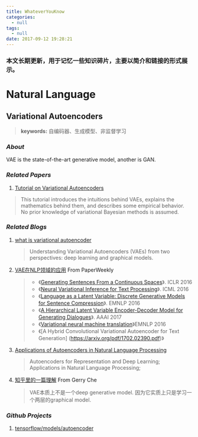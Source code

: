 ```yaml
---
title: WhateverYouKnow
categories:
  - null
tags:
  - null
date: 2017-09-12 19:28:21
---
```

### 本文长期更新，用于记忆一些知识碎片，主要以简介和链接的形式展示。
# Natural Language
## Variational Autoencoders
> **keywords:** 
> 自编码器、生成模型、非监督学习

### ***About***

VAE is the state-of-the-art generative model, another is GAN.



### ***Related Papers***

1. [Tutorial on Variational Autoencoders](https://arxiv.org/pdf/1606.05908.pdf)

> This tutorial introduces the
intuitions behind VAEs, explains the mathematics behind them, and
describes some empirical behavior. No prior knowledge of variational
Bayesian methods is assumed.

### ***Related Blogs*** 
1. [what is variational autoencoder](https://jaan.io/what-is-variational-autoencoder-vae-tutorial/)

	> Understanding Variational Autoencoders (VAEs) from two perspectives: deep learning and graphical models.

2. [VAE在NLP领域的应用](http://rsarxiv.github.io/2017/03/02/PaperWeekly%E7%AC%AC%E4%BA%8C%E5%8D%81%E4%B8%83%E6%9C%9F/) From PaperWeekly

	> * 《[Generating Sentences From a Continuous Spaces](https://aclweb.org/anthology/K/K16/K16-1002.pdf)》. ICLR 2016
	> * 《[Neural Variational Inference for Text Processing](https://arxiv.org/pdf/1511.06038.pdf)》. ICML 2016
	> * 《[Language as a Latent Variable: Discrete Generative Models for Sentence 	Compression](https://arxiv.org/pdf/1609.07317v1.pdf)》. EMNLP 2016
	> * 《[A Hierarchical Latent Variable Encoder-Decoder Model for Generating 	Dialogues](https://arxiv.org/pdf/1605.06069.pdf)》. AAAI 2017
	> * 《[Variational neural machine translation](https://arxiv.org/pdf/1605.07869.pdf)》EMNLP 2016
	> * 《[A Hybrid Convolutional Variational Autoencoder for Text Generation]	(https://arxiv.org/pdf/1702.02390.pdf)》

3. [Applications of Autoencoders in Natural Language Processing](https://www.doc.ic.ac.uk/~js4416/163/website/nlp/)
	> Autoencoders for Representation and Deep Learning;  
	> Applications in Natural Language Processing;  
4. [知乎里的一篇理解](https://zhuanlan.zhihu.com/p/21741426) From Gerry Che
	> VAE本质上不是一个deep generative model. 因为它实质上只是学习一个两层的graphical model.

### ***Github Projects***
1. [tensorflow/models/autoencoder](https://github.com/BaeSeulki/models/tree/master/autoencoder)
